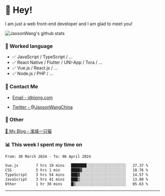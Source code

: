 # 👋 Hey!

I am just a web front-end developer and I am glad to meet you!

![JaxsonWang's github stats](https://github-readme-stats.vercel.app/api?username=JaxsonWang&&show_icons=true&&title_color=1abc9c&&icon_color=1abc9c)


### 📝 Worked language

- ✅ JavaScript / TypeScript / ...
- ✅ React Native / Flutter / UNI-App / Tora / ...
- ✅ Vue.js / React.js / ...
- ✅ Node.js / PHP / ...

### 📮 Contact Me

- [Email - i@iiong.com](mailto:i@iiong.com)

- [Twitter - @JaxsonWangChina](https://twitter.com/JaxsonWangChina)

### 🤪 Other

[📌 My Blog - 淮城一只猫](https://iiong.com)

### 📊 This week I spent my time on

<!--START_SECTION:waka-->

```txt
From: 30 March 2024 - To: 06 April 2024

Vue.js        7 hrs 19 mins   ███████░░░░░░░░░░░░░░░░░░   27.37 %
CSS           5 hrs 1 min     ████▓░░░░░░░░░░░░░░░░░░░░   18.76 %
TypeScript    3 hrs 54 mins   ███▓░░░░░░░░░░░░░░░░░░░░░   14.57 %
JavaScript    3 hrs 41 mins   ███▒░░░░░░░░░░░░░░░░░░░░░   13.80 %
Other         1 hr 30 mins    █▒░░░░░░░░░░░░░░░░░░░░░░░   05.63 %
```

<!--END_SECTION:waka-->

---
